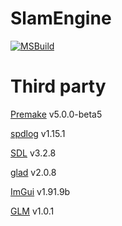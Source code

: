 # SlamEngine
[![MSBuild](https://github.com/roeas/SlamEngine/actions/workflows/MSBuild.yml/badge.svg?branch=main)](https://github.com/roeas/SlamEngine/actions/workflows/MSBuild.yml)

# Third party
[Premake](https://github.com/premake/premake-core) v5.0.0-beta5

[spdlog](https://github.com/gabime/spdlog) v1.15.1

[SDL](https://github.com/libsdl-org/SDL) v3.2.8

[glad](https://github.com/Dav1dde/glad) v2.0.8

[ImGui](https://github.com/ocornut/imgui) v1.91.9b

[GLM](https://github.com/g-truc/glm) v1.0.1
